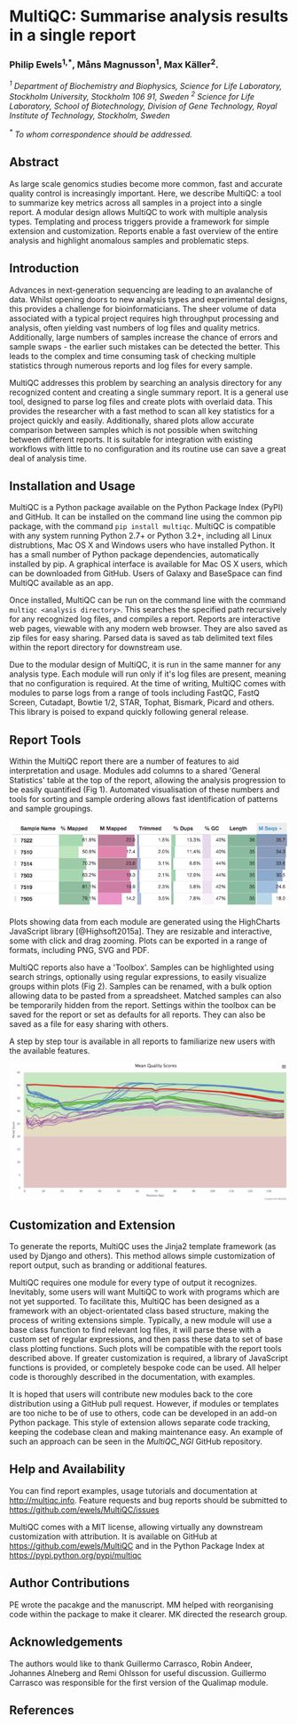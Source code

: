 # MultiQC: Summarise analysis results in a single report

### Philip Ewels<sup>1,*</sup>, Måns Magnusson<sup>1</sup>, Max Käller<sup>2</sup>.

_<sup>1</sup> Department of Biochemistry and Biophysics, Science for Life Laboratory, Stockholm University, Stockholm 106 91, Sweden_
_<sup>2</sup> Science for Life Laboratory, School of Biotechnology, Division of Gene Technology, Royal Institute of Technology, Stockholm, Sweden_

_<sup>*</sup> To whom correspondence should be addressed._

## Abstract
As large scale genomics studies become more common, fast and accurate quality control is increasingly important. Here, we describe MultiQC: a tool to summarize key metrics across all samples in a project into a single report. A modular design allows MultiQC to work with multiple analysis types. Templating and process triggers provide a framework for simple extension and customization. Reports enable a fast overview of the entire analysis and highlight anomalous samples and problematic steps.

## Introduction
Advances in next-generation sequencing are leading to an avalanche of data. Whilst opening doors to new analysis types and experimental designs, this provides a challenge for bioinformaticians. The sheer volume of data associated with a typical project requires high throughput processing and analysis, often yielding vast numbers of log files and quality metrics. Additionally, large numbers of samples increase the chance of errors and sample swaps - the earlier such mistakes can be detected the better. This leads to the complex and time consuming task of checking multiple statistics through numerous reports and log files for every sample.

MultiQC addresses this problem by searching an analysis directory for any recognized content and creating a single summary report. It is a general use tool, designed to parse log files and create plots with overlaid data. This provides the researcher with a fast method to scan all key statistics for a project quickly and easily. Additionally, shared plots allow accurate comparison between samples which is not possible when switching between different reports. It is suitable for integration with existing workflows with little to no configuration and its routine use can save a great deal of analysis time.

## Installation and Usage
MultiQC is a Python package available on the Python Package Index (PyPI) and GitHub. It can be installed on the command line using the common pip package, with the command `pip install multiqc`. MultiQC is compatible with any system running Python 2.7+ or Python 3.2+, including all Linux distrubtions, Mac OS X and Windows users who have installed Python. It has a small number of Python package dependencies, automatically installed by pip. A graphical interface is available for Mac OS X users, which can be downloaded from GitHub. Users of Galaxy and BaseSpace can find MultiQC available as an app.

Once installed, MultiQC can be run on the command line with the command `multiqc <analysis directory>`. This searches the specified path recursively for any recognized log files, and compiles a report. Reports are interactive web pages, viewable with any modern web browser. They are also saved as zip files for easy sharing. Parsed data is saved as tab delimited text files within the report directory for downstream use.

Due to the modular design of MultiQC, it is run in the same manner for any analysis type. Each module will run only if it's log files are present, meaning that no configuration is required. At the time of writing, MultiQC comes with modules to parse logs from a range of tools including FastQC, FastQ Screen, Cutadapt, Bowtie 1/2, STAR, Tophat, Bismark, Picard and others. This library is poised to expand quickly following general release.

## Report Tools
Within the MultiQC report there are a number of features to aid interpretation and usage. Modules add columns to a shared 'General Statistics' table at the top of the report, allowing the analysis progression to be easily quantified (Fig 1). Automated visualisation of these numbers and tools for sorting and sample ordering allows fast identification of patterns and sample groupings.

![General Statistics table, showing progression of samples through analysis pipeline.](assets/general_stats.png)

Plots showing data from each module are generated using the HighCharts JavaScript library [@Highsoft2015a]. They are resizable and interactive, some with click and drag zooming. Plots can be exported in a range of formats, including PNG, SVG and PDF.

MultiQC reports also have a 'Toolbox'. Samples can be highlighted using search strings, optionally using regular expressions, to easily visualize groups within plots (Fig 2). Samples can be renamed, with a bulk option allowing data to be pasted from a spreadsheet. Matched samples can also be temporarily hidden from the report. Settings within the toolbox can be saved for the report or set as defaults for all reports. They can also be saved as a file for easy sharing with others.

A step by step tour is available in all reports to familiarize new users with the available features.

![Mean sequence quality across reads, from FastQC. Samples coloured by highlighting tool.](assets/fastqc_highlighted.png)



## Customization and Extension
To generate the reports, MultiQC uses the Jinja2 template framework (as used by Django and others). This method allows simple customization of report output, such as branding or additional features.

MultiQC requires one module for every type of output it recognizes. Inevitably, some users will want MultiQC to work with programs which are not yet supported. To facilitate this, MultiQC has been designed as a framework with an object-orientated class based structure, making the process of writing extensions simple. Typically, a new module will use a base class function to find relevant log files, it will parse these with a custom set of regular expressions, and then pass these data to set of base class plotting functions. Such plots will be compatible with the report tools described above. If greater customization is required, a library of JavaScript functions is provided, or completely bespoke code can be used. All helper code is thoroughly described in the documentation, with examples.

It is hoped that users will contribute new modules back to the core distribution using a GitHub pull request. However, if modules or templates are too niche to be of use to others, code can be developed in an add-on Python package. This style of extension allows separate code tracking, keeping the codebase clean and making maintenance easy. An example of such an approach can be seen in the _MultiQC_NGI_ GitHub repository.

## Help and Availability
You can find report examples, usage tutorials and documentation at http://multiqc.info. Feature requests and bug reports should be submitted to https://github.com/ewels/MultiQC/issues

MultiQC comes with a MIT license, allowing virtually any downstream customization with attribution. It is available on GitHub at https://github.com/ewels/MultiQC and in the Python Package Index at https://pypi.python.org/pypi/multiqc

## Author Contributions
PE wrote the pacakge and the manuscript. MM helped with reorganising code within the package to make it clearer. MK directed the research group.

## Acknowledgements
The authors would like to thank Guillermo Carrasco, Robin Andeer, Johannes Alneberg and Remi Ohlsson for useful discussion. Guillermo Carrasco was responsible for the first version of the Qualimap module.

## References